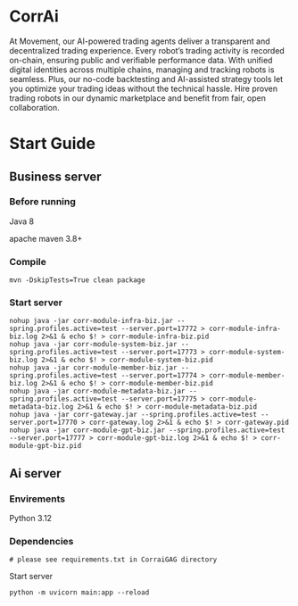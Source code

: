 # CorrAi

At Movement, our AI-powered trading agents deliver a transparent and decentralized trading experience. Every robot’s trading activity is recorded on-chain, ensuring public and verifiable performance data. With unified digital identities across multiple chains, managing and tracking robots is seamless. Plus, our no-code backtesting and AI-assisted strategy tools let you optimize your trading ideas without the technical hassle. Hire proven trading robots in our dynamic marketplace and benefit from fair, open collaboration.

# Start Guide

## Business server

### Before running

Java 8

apache maven 3.8+

### Compile

```shel
mvn -DskipTests=True clean package
```

### Start server

```shell
nohup java -jar corr-module-infra-biz.jar --spring.profiles.active=test --server.port=17772 > corr-module-infra-biz.log 2>&1 & echo $! > corr-module-infra-biz.pid
nohup java -jar corr-module-system-biz.jar --spring.profiles.active=test --server.port=17773 > corr-module-system-biz.log 2>&1 & echo $! > corr-module-system-biz.pid
nohup java -jar corr-module-member-biz.jar --spring.profiles.active=test --server.port=17774 > corr-module-member-biz.log 2>&1 & echo $! > corr-module-member-biz.pid
nohup java -jar corr-module-metadata-biz.jar --spring.profiles.active=test --server.port=17775 > corr-module-metadata-biz.log 2>&1 & echo $! > corr-module-metadata-biz.pid
nohup java -jar corr-gateway.jar --spring.profiles.active=test --server.port=17770 > corr-gateway.log 2>&1 & echo $! > corr-gateway.pid
nohup java -jar corr-module-gpt-biz.jar --spring.profiles.active=test --server.port=17777 > corr-module-gpt-biz.log 2>&1 & echo $! > corr-module-gpt-biz.pid
```

## Ai server

### Envirements

Python 3.12

### Dependencies

```pip
# please see requirements.txt in CorraiGAG directory
```

Start server

```shell
python -m uvicorn main:app --reload
```



